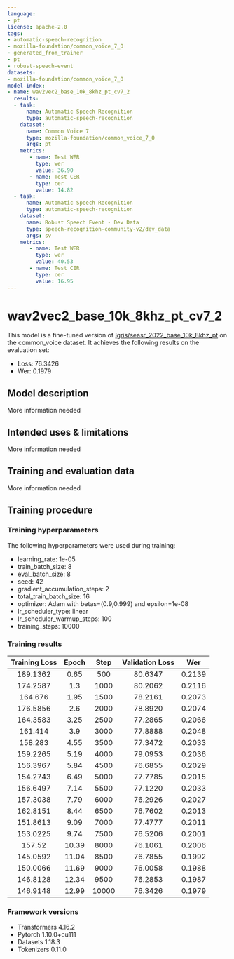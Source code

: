 ```yaml
---
language:
- pt
license: apache-2.0
tags:
- automatic-speech-recognition
- mozilla-foundation/common_voice_7_0
- generated_from_trainer
- pt
- robust-speech-event
datasets:
- mozilla-foundation/common_voice_7_0
model-index:
- name: wav2vec2_base_10k_8khz_pt_cv7_2
  results:
  - task: 
      name: Automatic Speech Recognition 
      type: automatic-speech-recognition
    dataset:
      name: Common Voice 7
      type: mozilla-foundation/common_voice_7_0
      args: pt
    metrics:
       - name: Test WER
         type: wer
         value: 36.90
       - name: Test CER
         type: cer
         value: 14.82
  - task: 
      name: Automatic Speech Recognition
      type: automatic-speech-recognition
    dataset:
      name: Robust Speech Event - Dev Data
      type: speech-recognition-community-v2/dev_data
      args: sv
    metrics:
       - name: Test WER
         type: wer
         value: 40.53
       - name: Test CER
         type: cer
         value: 16.95
---
```


<!-- This model card has been generated automatically according to the information the Trainer had access to. You
should probably proofread and complete it, then remove this comment. -->

# wav2vec2_base_10k_8khz_pt_cv7_2

This model is a fine-tuned version of [lgris/seasr_2022_base_10k_8khz_pt](https://huggingface.co/lgris/seasr_2022_base_10k_8khz_pt) on the common_voice dataset.
It achieves the following results on the evaluation set:
- Loss: 76.3426
- Wer: 0.1979

## Model description

More information needed

## Intended uses & limitations

More information needed

## Training and evaluation data

More information needed

## Training procedure

### Training hyperparameters

The following hyperparameters were used during training:
- learning_rate: 1e-05
- train_batch_size: 8
- eval_batch_size: 8
- seed: 42
- gradient_accumulation_steps: 2
- total_train_batch_size: 16
- optimizer: Adam with betas=(0.9,0.999) and epsilon=1e-08
- lr_scheduler_type: linear
- lr_scheduler_warmup_steps: 100
- training_steps: 10000

### Training results

| Training Loss | Epoch | Step  | Validation Loss | Wer    |
|:-------------:|:-----:|:-----:|:---------------:|:------:|
| 189.1362      | 0.65  | 500   | 80.6347         | 0.2139 |
| 174.2587      | 1.3   | 1000  | 80.2062         | 0.2116 |
| 164.676       | 1.95  | 1500  | 78.2161         | 0.2073 |
| 176.5856      | 2.6   | 2000  | 78.8920         | 0.2074 |
| 164.3583      | 3.25  | 2500  | 77.2865         | 0.2066 |
| 161.414       | 3.9   | 3000  | 77.8888         | 0.2048 |
| 158.283       | 4.55  | 3500  | 77.3472         | 0.2033 |
| 159.2265      | 5.19  | 4000  | 79.0953         | 0.2036 |
| 156.3967      | 5.84  | 4500  | 76.6855         | 0.2029 |
| 154.2743      | 6.49  | 5000  | 77.7785         | 0.2015 |
| 156.6497      | 7.14  | 5500  | 77.1220         | 0.2033 |
| 157.3038      | 7.79  | 6000  | 76.2926         | 0.2027 |
| 162.8151      | 8.44  | 6500  | 76.7602         | 0.2013 |
| 151.8613      | 9.09  | 7000  | 77.4777         | 0.2011 |
| 153.0225      | 9.74  | 7500  | 76.5206         | 0.2001 |
| 157.52        | 10.39 | 8000  | 76.1061         | 0.2006 |
| 145.0592      | 11.04 | 8500  | 76.7855         | 0.1992 |
| 150.0066      | 11.69 | 9000  | 76.0058         | 0.1988 |
| 146.8128      | 12.34 | 9500  | 76.2853         | 0.1987 |
| 146.9148      | 12.99 | 10000 | 76.3426         | 0.1979 |


### Framework versions

- Transformers 4.16.2
- Pytorch 1.10.0+cu111
- Datasets 1.18.3
- Tokenizers 0.11.0
